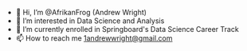 - 👋 Hi, I’m @AfrikanFrog (Andrew Wright)
- 👀 I’m interested in Data Science and Analysis
- 🌱  I’m currently enrolled in Springboard's Data Science Career Track
- 📫 How to reach me 1andrewwright@gmail.com

<!---
AfrikanFrog/AfrikanFrog is a ✨ special ✨ repository because its `README.md` (this file) appears on your GitHub profile.
You can click the Preview link to take a look at your changes.
--->

